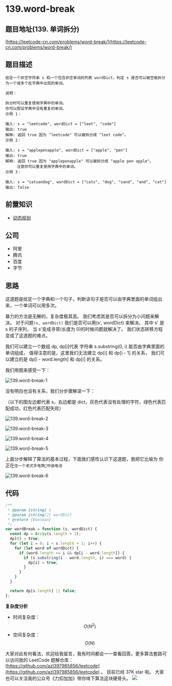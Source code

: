 # 139.word-break

## 题目地址\(139. 单词拆分\)

[https://leetcode-cn.com/problems/word-break/](https://leetcode-cn.com/problems/word-break/)

## 题目描述

```text
给定一个非空字符串 s 和一个包含非空单词的列表 wordDict，判定 s 是否可以被空格拆分为一个或多个在字典中出现的单词。

说明：

拆分时可以重复使用字典中的单词。
你可以假设字典中没有重复的单词。
示例 1：

输入: s = "leetcode", wordDict = ["leet", "code"]
输出: true
解释: 返回 true 因为 "leetcode" 可以被拆分成 "leet code"。
示例 2：

输入: s = "applepenapple", wordDict = ["apple", "pen"]
输出: true
解释: 返回 true 因为 "applepenapple" 可以被拆分成 "apple pen apple"。
     注意你可以重复使用字典中的单词。
示例 3：

输入: s = "catsandog", wordDict = ["cats", "dog", "sand", "and", "cat"]
输出: false
```

## 前置知识

* [动态规划](https://github.com/azl397985856/leetcode/blob/master/thinkings/dynamic-programming.md)

## 公司

* 阿里
* 腾讯
* 百度
* 字节

## 思路

这道题是给定一个字典和一个句子，判断该句子是否可以由字典里面的单词组出来，一个单词可以用多次。

暴力的方法是无解的，复杂度极其高。 我们考虑其是否可以拆分为小问题来解决。 对于问题`(s, wordDict)` 我们是否可以用\(s', wordDict\) 来解决。 其中 s' 是 s 的子序列， 当 s'变成寻常\(长度为 0\)的时候问题就解决了。 我们状态转移方程变成了这道题的难点。

我们可以建立一个数组 dp, dp\[i\]代表 字符串 s.substring\(0, i\) 能否由字典里面的单词组成， 值得注意的是，这里我们无法建立 dp\[i\] 和 dp\[i - 1\] 的关系， 我们可以建立的是 dp\[i - word.length\] 和 dp\[i\] 的关系。

我们用图来感受一下：

![139.word-break-1](https://tva1.sinaimg.cn/large/007S8ZIlly1ghlu370c2hj30n60cnmy6.jpg)

没有明白也没有关系，我们分步骤解读一下：

（以下的图左边都代表 s，右边都是 dict，灰色代表没有处理的字符，绿色代表匹配成功，红色代表匹配失败）

![139.word-break-2](https://tva1.sinaimg.cn/large/007S8ZIlly1ghlu37ydiwj30aw0b1mxc.jpg)

![139.word-break-3](https://tva1.sinaimg.cn/large/007S8ZIlly1ghlu3f3l6kj30bt0akdg0.jpg)

![139.word-break-4](https://tva1.sinaimg.cn/large/007S8ZIlly1ghlu3mmjmtj30mw09ymxp.jpg)

![139.word-break-5](https://tva1.sinaimg.cn/large/007S8ZIlly1ghlu3qr7ppj30n90kqabg.jpg)

上面分步解释了算法的基本过程，下面我们感性认识下这道题，我把它比喻为 你正在`往一个老式手电筒🔦中装电池`

![139.word-break-6](https://tva1.sinaimg.cn/large/007S8ZIlly1ghlu3rqvffj30mz0frwg3.jpg)

## 代码

```javascript
/**
 * @param {string} s
 * @param {string[]} wordDict
 * @return {boolean}
 */
var wordBreak = function (s, wordDict) {
  const dp = Array(s.length + 1);
  dp[0] = true;
  for (let i = 0; i < s.length + 1; i++) {
    for (let word of wordDict) {
      if (word.length <= i && dp[i - word.length]) {
        if (s.substring(i - word.length, i) === word) {
          dp[i] = true;
        }
      }
    }
  }

  return dp[s.length] || false;
};
```

**复杂度分析**

* 时间复杂度：$$O(N ^ 2)$$
* 空间复杂度：$$O(N)$$

大家对此有何看法，欢迎给我留言，我有时间都会一一查看回答。更多算法套路可以访问我的 LeetCode 题解仓库：[https://github.com/azl397985856/leetcode](https://github.com/azl397985856/leetcode) 。 目前已经 37K star 啦。 大家也可以关注我的公众号《力扣加加》带你啃下算法这块硬骨头。 ![](https://tva1.sinaimg.cn/large/007S8ZIlly1gfcuzagjalj30p00dwabs.jpg)

